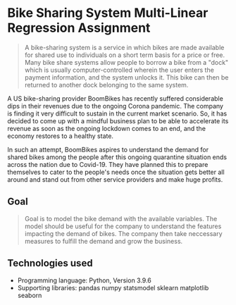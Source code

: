 # Bike Sharing System Multi-Linear Regression Assignment
> A bike-sharing system is a service in which bikes are made available for shared use to individuals on a short term basis for a price or free. Many bike share systems allow people to borrow a bike from a "dock" which is usually computer-controlled wherein the user enters the payment information, and the system unlocks it. This bike can then be returned to another dock belonging to the same system.


A US bike-sharing provider BoomBikes has recently suffered considerable dips in their revenues due to the ongoing Corona pandemic. The company is finding it very difficult to sustain in the current market scenario. So, it has decided to come up with a mindful business plan to be able to accelerate its revenue as soon as the ongoing lockdown comes to an end, and the economy restores to a healthy state. 


In such an attempt, BoomBikes aspires to understand the demand for shared bikes among the people after this ongoing quarantine situation ends across the nation due to Covid-19. They have planned this to prepare themselves to cater to the people's needs once the situation gets better all around and stand out from other service providers and make huge profits.

## Goal
> Goal is to model the bike demand with the available variables. The model should be useful for the company to understand the features impacting the demand of bikes. The company then take neccessary measures to fulfill the demand and grow the business.

## Technologies used
- Programming language: Python, Version 3.9.6
- Supporting libraries: pandas
                        numpy
                        statsmodel
                        sklearn
                        matplotlib
                        seaborn